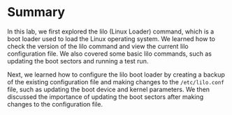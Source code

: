 # Summary

In this lab, we first explored the lilo (Linux Loader) command, which is a boot loader used to load the Linux operating system. We learned how to check the version of the lilo command and view the current lilo configuration file. We also covered some basic lilo commands, such as updating the boot sectors and running a test run.

Next, we learned how to configure the lilo boot loader by creating a backup of the existing configuration file and making changes to the `/etc/lilo.conf` file, such as updating the boot device and kernel parameters. We then discussed the importance of updating the boot sectors after making changes to the configuration file.
